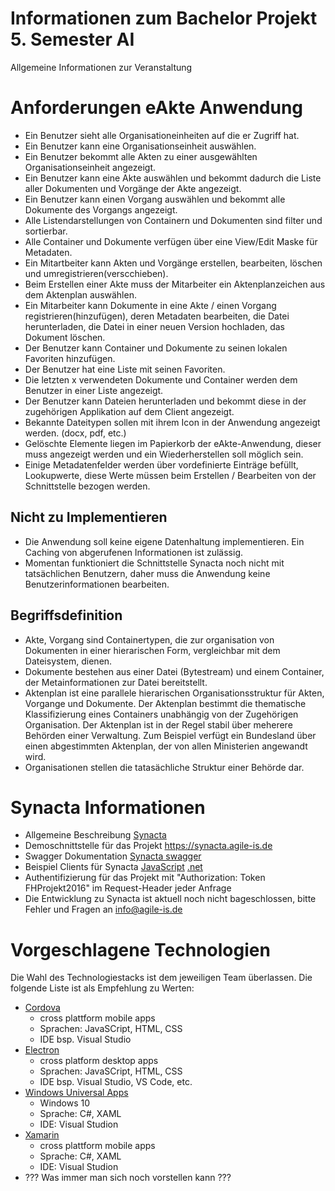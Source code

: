 # Informationen zum Bachelor Projekt 5. Semester AI 
Allgemeine Informationen zur Veranstaltung

# Anforderungen eAkte Anwendung

- Ein Benutzer sieht alle Organisationeinheiten auf die er Zugriff hat.
- Ein Benutzer kann eine Organisationseinheit auswählen.
- Ein Benutzer bekommt alle Akten zu einer ausgewählten Organisationseinheit angezeigt. 
- Ein Benutzer kann eine Akte auswählen und bekommt dadurch die Liste aller Dokumenten und Vorgänge der Akte angezeigt.
- Ein Benutzer kann einen Vorgang auswählen und bekommt alle Dokumente des Vorgangs angezeigt.
- Alle Listendarstellungen von Containern und Dokumenten sind filter und sortierbar.
- Alle Container und Dokumente verfügen über eine View/Edit Maske für Metadaten.
- Ein Mitartbeiter kann Akten und Vorgänge erstellen, bearbeiten, löschen und umregistrieren(verscchieben).
- Beim Erstellen einer Akte muss der Mitarbeiter ein Aktenplanzeichen aus dem Aktenplan auswählen.
- Ein Mitarbeiter kann Dokumente in eine Akte / einen Vorgang registrieren(hinzufügen), deren Metadaten bearbeiten, 
die Datei herunterladen, die Datei in einer neuen Version hochladen, das Dokument löschen.
- Der Benutzer kann Container und Dokumente zu seinen lokalen Favoriten hinzufügen.
- Der Benutzer hat eine Liste mit seinen Favoriten.
- Die letzten x verwendeten Dokumente und Container werden dem Benutzer in einer Liste angezeigt.
- Der Benutzer kann Dateien herunterladen und bekommt diese in der zugehörigen Applikation auf dem Client angezeigt.
- Bekannte Dateitypen sollen mit ihrem Icon in der Anwendung angezeigt werden. (docx, pdf, etc.)
- Gelöschte Elemente liegen im Papierkorb der eAkte-Anwendung, dieser muss angezeigt werden und ein Wiederherstellen soll möglich sein.
- Einige Metadatenfelder werden über vordefinierte Einträge befüllt, Lookupwerte, diese Werte müssen beim Erstellen / Bearbeiten von der Schnittstelle bezogen werden. 

## Nicht zu Implementieren
- Die Anwendung soll keine eigene Datenhaltung implementieren. Ein Caching von abgerufenen Informationen ist zulässig.
- Momentan funktioniert die Schnittstelle Synacta noch nicht mit tatsächlichen Benutzern, daher muss die Anwendung keine Benutzerinformationen bearbeiten.  


## Begriffsdefinition
- Akte, Vorgang sind Containertypen, die zur organisation von Dokumenten in einer hierarischen Form, vergleichbar mit dem Dateisystem, dienen. 
- Dokumente bestehen aus einer Datei (Bytestream) und einem Container, der Metainformationen zur Datei bereitstellt.
- Aktenplan ist eine parallele hierarischen Organisationsstruktur für Akten, Vorgange und Dokumente. Der Aktenplan bestimmt die thematische 
Klassifizierung eines Containers unabhängig von der Zugehörigen Organisation. Der Aktenplan ist in der Regel stabil über meherere Behörden einer 
Verwaltung. Zum Beispiel verfügt ein Bundesland über einen abgestimmten Aktenplan, der von allen Ministerien angewandt wird.
- Organisationen stellen die tatasächliche Struktur einer Behörde dar. 

# Synacta Informationen
- Allgemeine Beschreibung [Synacta](http://www.synacta.de)
- Demoschnittstelle für das Projekt https://synacta.agile-is.de
- Swagger Dokumentation [Synacta swagger](https://synacta.agile-is.de/_api/)
- Beispiel Clients für Synacta [JavaScript](https://github.com/AgileIS/Synacta-JSClient)  [.net](https://github.com/AgileIS/Synacta-CSharpClient) 
- Authentifizierung für das Projekt mit "Authorization: Token FHProjekt2016" im Request-Header jeder Anfrage
- Die Entwicklung zu Synacta ist aktuell noch nicht bageschlossen, bitte Fehler und Fragen an info@agile-is.de 

# Vorgeschlagene Technologien
Die Wahl des Technologiestacks ist dem jeweiligen Team überlassen. Die folgende Liste ist als Empfehlung zu Werten:
- [Cordova](https://cordova.apache.org/) 
  - cross plattform mobile apps 
  - Sprachen: JavaSCript, HTML, CSS
  - IDE bsp. Visual Studio
- [Electron](http://electron.atom.io/) 
  - cross platform desktop apps
  - Sprachen: JavaSCript, HTML, CSS
  - IDE bsp. Visual Studio, VS Code, etc.
- [Windows Universal Apps](https://developer.microsoft.com/de-de/windows/getstarted)
  - Windows 10
  - Sprache: C#, XAML
  - IDE: Visual Studion
- [Xamarin](https://www.xamarin.com/)
  - cross plattform mobile apps 
  - Sprache: C#, XAML
  - IDE: Visual Studion
- ??? Was immer man sich noch vorstellen kann ???

